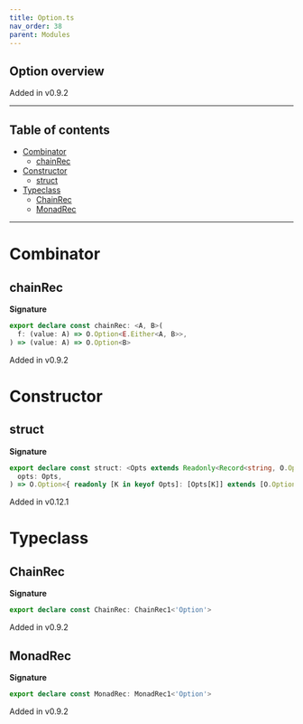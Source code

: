 ```yaml
---
title: Option.ts
nav_order: 38
parent: Modules
---
```


## Option overview

Added in v0.9.2

---

<h2 class="text-delta">Table of contents</h2>

- [Combinator](#combinator)
  - [chainRec](#chainrec)
- [Constructor](#constructor)
  - [struct](#struct)
- [Typeclass](#typeclass)
  - [ChainRec](#chainrec)
  - [MonadRec](#monadrec)

---

# Combinator

## chainRec

**Signature**

```ts
export declare const chainRec: <A, B>(
  f: (value: A) => O.Option<E.Either<A, B>>,
) => (value: A) => O.Option<B>
```

Added in v0.9.2

# Constructor

## struct

**Signature**

```ts
export declare const struct: <Opts extends Readonly<Record<string, O.Option<any>>>>(
  opts: Opts,
) => O.Option<{ readonly [K in keyof Opts]: [Opts[K]] extends [O.Option<infer R>] ? R : never }>
```

Added in v0.12.1

# Typeclass

## ChainRec

**Signature**

```ts
export declare const ChainRec: ChainRec1<'Option'>
```

Added in v0.9.2

## MonadRec

**Signature**

```ts
export declare const MonadRec: MonadRec1<'Option'>
```

Added in v0.9.2
